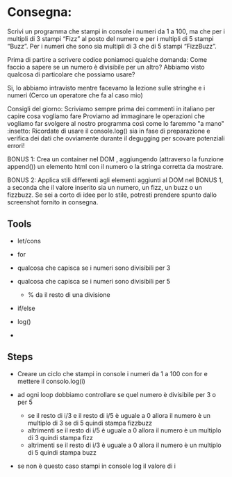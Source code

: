 # Consegna:

Scrivi un programma che stampi in console i numeri da 1 a 100, ma che per i multipli di 3 stampi “Fizz” al posto del numero e per i multipli di 5 stampi “Buzz”. 
Per i numeri che sono sia multipli di 3 che di 5 stampi “FizzBuzz”.

Prima di partire a scrivere codice poniamoci qualche domanda:
Come faccio a sapere se un numero è divisibile per un altro? 
Abbiamo visto qualcosa di particolare che possiamo usare?

Si, lo abbiamo intravisto mentre facevamo la lezione sulle stringhe e i numeri (Cerco un operatore che fa al caso mio)

Consigli del giorno:
Scriviamo sempre prima dei commenti in italiano per capire cosa vogliamo fare
Proviamo ad immaginare le operazioni che vogliamo far svolgere al nostro programma così come lo faremmo "a mano"
:insetto: Ricordate di usare il console.log() sia in fase di preparazione e verifica dei dati che ovviamente durante il degugging per scovare potenziali errori!

BONUS 1:
Crea un container nel DOM , aggiungendo (attraverso la funzione append()) un elemento html con il numero o la stringa corretta da mostrare.

BONUS 2:
Applica stili differenti agli elementi aggiunti al DOM nel BONUS 1, a seconda che il valore inserito sia un numero, un fizz, un buzz o un fizzbuzz. Se sei a corto di idee per lo stile, potresti prendere spunto dallo screenshot fornito in consegna.


## Tools

- let/cons
- for 
- qualcosa che capisca se i numeri sono divisibili per 3
- qualcosa che capisca se i numeri sono divisibili per 5
	- % da il resto di una divisione

- if/else
- log()
- 


## Steps

- Creare un ciclo che stampi in console i numeri da 1 a 100 con for e mettere il consolo.log(i)
- ad ogni loop dobbiamo controllare se quel numero è divisibile per 3 o per 5
	- se il resto di i/3 e il resto di i/5 è uguale a 0 allora il numero è un multiplo di 3 se di 5 quindi stampa fizzbuzz
	- altrimenti se il resto di i/5 è uguale a 0 allora il numero è un multiplo di 3 quindi stampa fizz
	- altrimenti se il resto di i/3 è uguale a 0 allora il numero è un multiplo di 5 quindi stampa buzz
	
- se non è questo caso stampi in console log il valore di i
